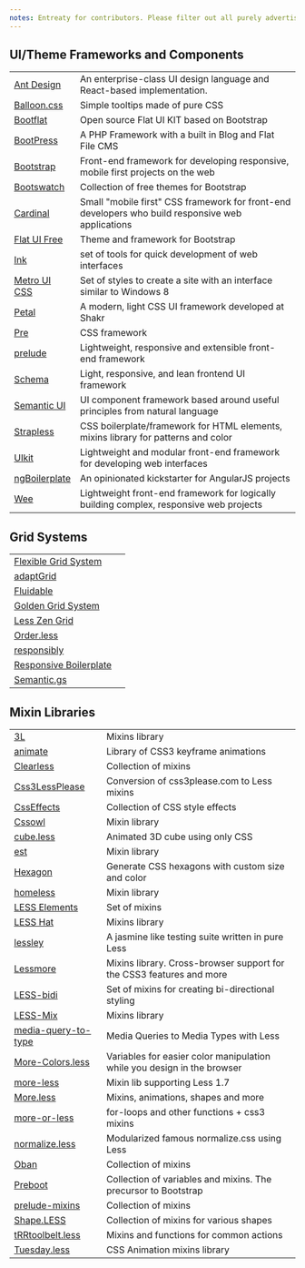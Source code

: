 ```yaml
---
notes: Entreaty for contributors. Please filter out all purely advertising and non-descriptive epithets like "best", "useful", "handy", "popular", "kick-ass", "professional" and so on.
---
```


## UI/Theme Frameworks and Components
| | |
|---|---|
| [Ant Design](http://github.com/ant-design/ant-design/) | An enterprise-class UI design language and React-based implementation. |
| [Balloon.css](https://kazzkiq.github.io/balloon.css/) | Simple tooltips made of pure CSS |
| [Bootflat](http://www.flathemes.com/) | Open source Flat UI KIT based on Bootstrap |
| [BootPress](https://www.bootpress.org/) | A PHP Framework with a built in Blog and Flat File CMS |
| [Bootstrap](http://getbootstrap.com/) | Front-end framework for developing responsive, mobile first projects on the web |
| [Bootswatch](http://bootswatch.com/) | Collection of free themes for Bootstrap |
| [Cardinal](http://cardinalcss.com/) | Small "mobile first" CSS framework for front-end developers who build responsive web applications |
| [Flat UI Free](http://designmodo.com/flat-free/) | Theme and framework for Bootstrap |
| [Ink](http://ink.sapo.pt/) | set of tools for quick development of web interfaces |
| [Metro UI CSS](http://metroui.org.ua/) | Set of styles to create a site with an interface similar to Windows 8 |
| [Petal](http://http://shakrmedia.github.io/petal/) | A modern, light CSS UI framework developed at Shakr |
| [Pre](http://madscript.com/pre/) | CSS framework |
| [prelude](https://github.com/amazingSurge/prelude) | Lightweight, responsive and extensible front-end framework |
| [Schema](http://danmalarkey.github.io/schema/) | Light, responsive, and lean frontend UI framework |
| [Semantic UI](http://www.semantic-ui.com/) | UI component framework based around useful principles from natural language |
| [Strapless](http://www.strapless.io/) | CSS boilerplate/framework for HTML elements, mixins library for patterns and color |
| [UIkit](http://getuikit.com/) | Lightweight and modular front-end framework for developing web interfaces |
| [ngBoilerplate](http://bit.ly/ngBoilerplate) | An opinionated kickstarter for AngularJS projects |
| [Wee](https://www.weepower.com) | Lightweight front-end framework for logically building complex, responsive web projects |

## Grid Systems
| | |
|---|---|
| [Flexible Grid System](http://flexible.gs) | |
| [adaptGrid](https://github.com/amazingSurge/adaptGrid) | |
| [Fluidable](http://fluidable.com/) | |
| [Golden Grid System](http://goldengridsystem.com/) | |
| [Less Zen Grid](https://github.com/bassjobsen/LESS-Zen-Grid) | |
| [Order.less](https://github.com/chromice/order.less) | |
| [responsibly](https://github.com/BuschFunker/responsibly) | |
| [Responsive Boilerplate](http://responsiveboilerplate.com/) | |
| [Semantic.gs](http://semantic.gs/) | |

## Mixin Libraries
| | |
|---|---|
| [3L](http://mateuszkocz.github.io/3l/) | Mixins library |
| [animate](https://github.com/joshuapekera/animate) | Library of CSS3 keyframe animations |
| [Clearless](http://clearleft.github.io/clearless/) | Collection of mixins |
| [Css3LessPlease](http://chrsr.com/css3lessplease/) | Conversion of css3please.com to Less mixins |
| [CssEffects](http://adodson.com/css-effects/) | Collection of CSS style effects |
| [Cssowl](http://cssowl.owl-stars.com/) | Mixin library |
| [cube.less](https://github.com/sparanoid/cube.less) | Animated 3D cube using only CSS |
| [est](https://github.com/ecomfe/est/) | Mixin library |
| [Hexagon](http://db0company.github.io/css-hexagon/) | Generate CSS hexagons with custom size and color |
| [homeless](https://github.com/pixelass/homeless) | Mixin library |
| [LESS Elements](http://lesselements.com/) | Set of mixins |
| [LESS Hat](http://lesshat.com/) | Mixins library |
| [lessley](https://github.com/pixelass/lessley) | A jasmine like testing suite written in pure Less |
| [Lessmore](https://github.com/belyan/lessmore) | Mixins library. Cross-browser support for the CSS3 features and more |
| [LESS-bidi](https://github.com/danielkatz/less-bidi) | Set of mixins for creating bi-directional styling |
| [LESS-Mix](http://denysdovhan.github.io/LESS-Mix/) | Mixins library |
| [media-query-to-type](https://github.com/himedlooff/media-query-to-type) | Media Queries to Media Types with Less |
| [More-Colors.less](http://jasonrobb.github.io/More-Colors.less/) | Variables for easier color manipulation while you design in the browser |
| [more-less](https://github.com/roelvanhintum/More-Less) | Mixin lib supporting Less 1.7 |
| [More.less](https://github.com/weinitz/More.less) | Mixins, animations, shapes and more |
| [more-or-less](https://github.com/pixelass/more-or-less) | for-loops and other functions + css3 mixins |
| [normalize.less](https://github.com/segundofdez/normalize.less) | Modularized famous normalize.css using Less |
| [Oban](http://oban.io/) | Collection of mixins |
| [Preboot](http://getpreboot.com/) | Collection of variables and mixins. The precursor to Bootstrap |
| [prelude-mixins](https://github.com/amazingSurge/prelude-mixins) | Collection of mixins |
| [Shape.LESS](https://github.com/fahad19/shape.less) | Collection of mixins for various shapes |
| [tRRtoolbelt.less](https://github.com/therebelrobot/tRRtoolbelt.less) | Mixins and functions for common actions |
| [Tuesday.less](http://shakrmedia.github.io/tuesday/) | CSS Animation mixins library |
